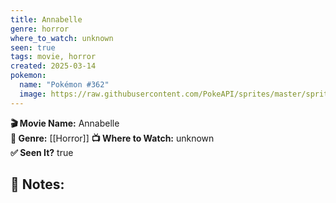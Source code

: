 ```yaml
---
title: Annabelle
genre: horror
where_to_watch: unknown
seen: true
tags: movie, horror
created: 2025-03-14
pokemon:
  name: "Pokémon #362"
  image: https://raw.githubusercontent.com/PokeAPI/sprites/master/sprites/pokemon/other/official-artwork/362.png
---
```

**🎬 Movie Name:** Annabelle  
**📌 Genre:** [[Horror]]
**📺 Where to Watch:** unknown  
**✅ Seen It?** true  

**📝 Notes:**  
-
